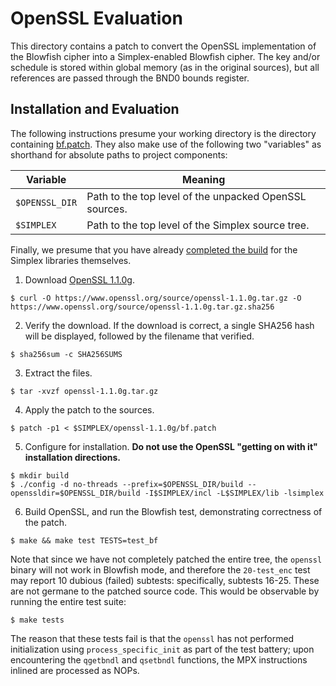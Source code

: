 # OpenSSL Evaluation

This directory contains a patch to convert the OpenSSL implementation of the Blowfish cipher into a Simplex-enabled Blowfish cipher.
The key and/or schedule is stored within global memory (as in the original sources), but all references are passed through the BND0 bounds register.

## Installation and Evaluation
The following instructions presume your working directory is the directory containing [bf.patch](simplex/openssl/bf.patch).
They also make use of the following two "variables" as shorthand for absolute paths to project components:

| Variable       | Meaning                                                |
|----------------|--------------------------------------------------------|
| `$OPENSSL_DIR` | Path to the top level of the unpacked OpenSSL sources. |
| `$SIMPLEX`     | Path to the top level of the Simplex source tree.      |

Finally, we presume that you have already [completed the build](simplex/README.md) for the Simplex libraries themselves.

1. Download [OpenSSL 1.1.0g](https://www.openssl.org/source/).
  ```Shell
  $ curl -O https://www.openssl.org/source/openssl-1.1.0g.tar.gz -O https://www.openssl.org/source/openssl-1.1.0g.tar.gz.sha256
  ```

2. Verify the download. If the download is correct, a single SHA256 hash will be displayed, followed by the filename that verified.
  ```Shell
  $ sha256sum -c SHA256SUMS
  ```

3. Extract the files.
  ```Shell
  $ tar -xvzf openssl-1.1.0g.tar.gz
  ```

4. Apply the patch to the sources.
  ```Shell
  $ patch -p1 < $SIMPLEX/openssl-1.1.0g/bf.patch
  ```

5. Configure for installation. __Do not use the OpenSSL "getting on with it" installation directions.__
  ```Shell
  $ mkdir build
  $ ./config -d no-threads --prefix=$OPENSSL_DIR/build --openssldir=$OPENSSL_DIR/build -I$SIMPLEX/incl -L$SIMPLEX/lib -lsimplex
  ```

6. Build OpenSSL, and run the Blowfish test, demonstrating correctness of the patch.
  ```Shell
  $ make && make test TESTS=test_bf
  ```

Note that since we have not completely patched the entire tree, the `openssl` binary will not work in Blowfish mode, and therefore the `20-test_enc` test may report 10 dubious (failed) subtests: specifically, subtests 16-25. These are not germane to the patched source code. This would be observable by running the entire test suite:

```Shell
$ make tests
```

The reason that these tests fail is that the `openssl` has not performed initialization using `process_specific_init` as part of the test battery; upon encountering the `qgetbndl` and `qsetbndl` functions, the MPX instructions inlined are processed as NOPs.
